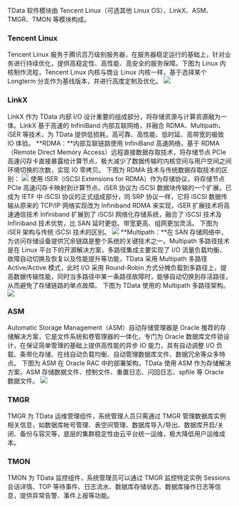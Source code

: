 TData 软件模块由 Tencent Linux（可选其他 Linux OS）、LinkX、ASM、TMGR、TMON 等模块构成。
### Tencent Linux
Tencent Linux 服务于腾讯百万级别服务器，在服务器稳定运行的基础上，针对业务进行持续优化，提供高稳定性、高性能、高安全的服务保障。下图为 Linux 内核制作流程，Tencent Linux 内核与商业 Linux 内核一样，基于选择某个 Longterm 分支作为基线版本，并进行高度定制及优化。
![](http://imgcache.tce.fsphere.cn/image/mc.qcloudimg.com/static/img/c5c30b2e9a9b1d82dc048786dcb6eae6/image.png)
### LinkX
LinkX 作为 TData 内部 I/O 设计重要的组成部分，将存储资源与计算资源融为一体。LinkX 基于高速的 InfiniBand 内部互联网络，并融合 RDMA、Multipath、iSER 等技术，为 TData 提供低损耗，高可靠、高性能、低时延、高带宽的极致 IO 体验。
**RDMA：**内部互联链路使用 InfiniBand 高速网络，基于 RDMA（Remote Direct Memory Access）远程直接数据存取技术，将存储节点 PCIe 高速闪存卡直接暴露给计算节点，极大减少了数据传输时内核空间与用户空间之间环境切换的次数，实现 IO 零拷贝。
下图为 RDMA 技术与传统数据存取技术的区别：
![](http://imgcache.tce.fsphere.cn/image/mc.qcloudimg.com/static/img/85ead3139f881682aa20dd2b36f877af/image.png)
使用 iSER（iSCSI Extensions for RDMA）作为存储协议，将存储节点 PCIe 高速闪存卡映射到计算节点。iSER 协议为 iSCSI 数据块传输的一个扩展，已成为 IETF 中 iSCSI 协议的正式组成部分，同 SRP 协议一样，它将 iSCSI 数据传输从原来的 TCP/IP 网络实现改为 Infiniband RDMA 来实现，iSER 扩展技术将高速通信技术 Infiniband 扩展到了 iSCSI 网络化存储系统，融合了 iSCSI 技术及 Infiniband 技术优势，比 SAN 延时更低、带宽更高、组网更加灵活。
下图为 iSER 架构与传统 iSCSI 技术的区别。
![](http://imgcache.tce.fsphere.cn/image/mc.qcloudimg.com/static/img/1fdb1e77db02b3a7fefa0ae45cac90c8/image.png)
**Multipath：**在 SAN 存储网络中，为访问存储设备提供冗余链路是整个系统的关键技术之一。Multipath 多路径技术是在 Linux 平台下的开源解决方案，多路径集成主要实现了 I/O 流量负载均衡、故障自动切换及恢复以及性能提升等功能，TData 采用 Multipath 多路径 Active/Active 模式，此时 I/O 采用 Round-Robin 方式分摊负载到多路径上，提高数据传输性能，同时当多路径中某一条路径故障时，能够自动切换到存活路径，从而避免了存储链路的单点故障。
下图为 TData 使用的 Multipath 多路径架构。
![](http://imgcache.tce.fsphere.cn/image/mc.qcloudimg.com/static/img/24662c5275a7596f0e28ff56ddd27572/image.png)
### ASM
Automatic Storage Management（ASM）自动存储管理器是 Oracle 推荐的存储解决方案，它是文件系统和卷管理器的一体化，专门为 Oracle 数据库文件锁设计，在保证简单管理的基础上提供高性能的异步 IO 能力，具有自动调整 I/O 负载、条带化存储、在线自动负载均衡、自动管理数据库文件、数据冗余等众多特点。
下图为 ASM 在 Oracle RAC 中的部署架构，TData 使用 ASM 作为存储解决方案，ASM 存储数据文件、控制文件、重置日志、闪回日志、spfile 等 Oracle 数据文件。
![](http://imgcache.tce.fsphere.cn/image/mc.qcloudimg.com/static/img/b2bd9d28aab16a2f1e677040f04d3499/image.png)
### TMGR
TMGR 为 TData 运维管理组件，系统管理人员只需通过 TMGR 管理数据库实例相关信息，如数据库帐号管理、表空间管理、数据库导入/导出、数据库开启/关闭、备份与容灾等，底层的集群稳定性由云平台统一运维，极大降低用户运维成本。
### TMON
TMON 为 TData 监控组件，系统管理员可以通过 TMGR 监控特定实例 Sessions 会话详情、TOP 等待事件、日志流水、数据库存储状态、数据库操作日志等信息，提供异常告警、事件上报等功能。